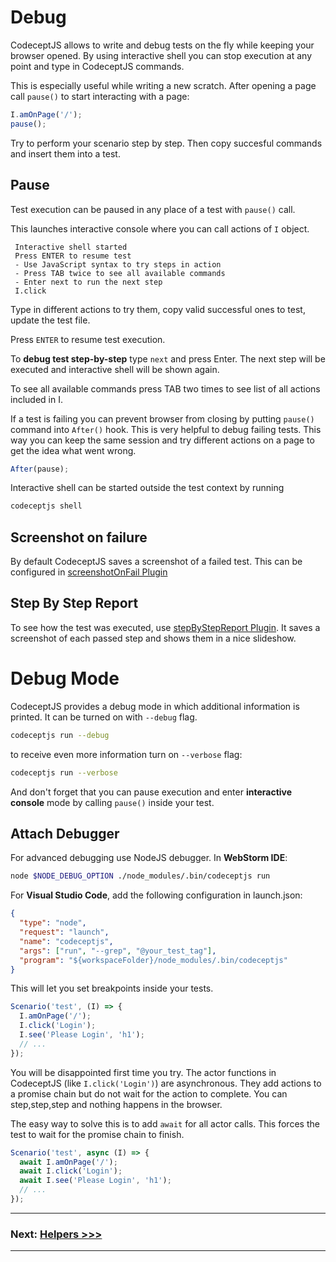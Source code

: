 # Debug

CodeceptJS allows to write and debug tests on the fly while keeping your browser opened.
By using interactive shell you can stop execution at any point and type in CodeceptJS commands.

This is especially useful while writing a new scratch. After opening a page call `pause()` to start interacting with a page:

```js
I.amOnPage('/');
pause();
```

Try to perform your scenario step by step. Then copy succesful commands and insert them into a test.

## Pause

Test execution can be paused in any place of a test with `pause()` call.

This launches interactive console where you can call actions of `I` object.

```
 Interactive shell started
 Press ENTER to resume test
 - Use JavaScript syntax to try steps in action
 - Press TAB twice to see all available commands
 - Enter next to run the next step
 I.click

```

Type in different actions to try them, copy valid successful ones to test, update the test file.

Press `ENTER` to resume test execution.

To **debug test step-by-step** type `next` and press Enter. The next step will be executed and interactive shell will be shown again.

To see all available commands press TAB two times to see list of all actions included in I.

If a test is failing you can prevent browser from closing by putting `pause()` command into `After()` hook. This is very helpful to debug failing tests. This way you can keep the same session and try different actions on a page to get the idea what went wrong.

```js
After(pause);
```

Interactive shell can be started outside the test context by running

```bash
codeceptjs shell
```


## Screenshot on failure

By default CodeceptJS saves a screenshot of a failed test.
This can be configured in [screenshotOnFail Plugin](https://codecept.io/plugins/#screenshotonfail)

## Step By Step Report

To see how the test was executed, use [stepByStepReport Plugin](https://codecept.io/plugins/#stepbystepreport). It saves a screenshot of each passed step and shows them in a nice slideshow.


# Debug Mode

CodeceptJS provides a debug mode in which additional information is printed.
It can be turned on with `--debug` flag.

```sh
codeceptjs run --debug
```

to receive even more information turn on `--verbose` flag:

```sh
codeceptjs run --verbose
```

And don't forget that you can pause execution and enter **interactive console** mode by calling `pause()` inside your test.

## Attach Debugger

For advanced debugging use NodeJS debugger. In **WebStorm IDE**:

```sh
node $NODE_DEBUG_OPTION ./node_modules/.bin/codeceptjs run
```

For **Visual Studio Code**, add the following configuration in launch.json:

```json
{
  "type": "node",
  "request": "launch",
  "name": "codeceptjs",
  "args": ["run", "--grep", "@your_test_tag"],
  "program": "${workspaceFolder}/node_modules/.bin/codeceptjs"
}
```
This will let you set breakpoints inside your tests.

```js
Scenario('test', (I) => {
  I.amOnPage('/');
  I.click('Login');
  I.see('Please Login', 'h1');
  // ...
});
```

You will be disappointed first time you try. The actor functions in CodeceptJS (like `I.click('Login')`) are asynchronous. They add actions to a promise chain but do not wait for the action to complete. You can step,step,step and nothing happens in the browser.

The easy way to solve this is to add `await` for all actor calls. This forces the test to wait for the promise chain to finish.

```js
Scenario('test', async (I) => {
  await I.amOnPage('/');
  await I.click('Login');
  await I.see('Please Login', 'h1');
  // ...
});
```


---

### Next: [Helpers >>>](helpers.md)

---